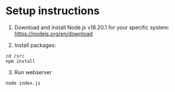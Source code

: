 # Setup instructions

1) Download and install Node.js v18.20.1 for your specific system:
https://nodejs.org/en/download

2) Install packages:
```
cd /src
npm install
```

3) Run webserver
```
node index.js
```